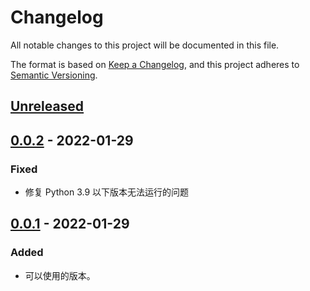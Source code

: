 # Changelog

All notable changes to this project will be documented in this file.

The format is based on [Keep a Changelog](https://keepachangelog.com/zh-CN/1.0.0/),
and this project adheres to [Semantic Versioning](https://semver.org/lang/zh-CN/spec/v2.0.0.html).

## [Unreleased]

## [0.0.2] - 2022-01-29

### Fixed

- 修复 Python 3.9 以下版本无法运行的问题

## [0.0.1] - 2022-01-29

### Added

- 可以使用的版本。

[Unreleased]: https://github.com/he0119/nonebot-plugin-datastore/compare/v0.0.2...HEAD
[0.0.2]: https://github.com/he0119/nonebot-plugin-datastore/compare/v0.0.1...v0.0.2
[0.0.1]: https://github.com/he0119/nonebot-plugin-datastore/releases/tag/v0.0.1
